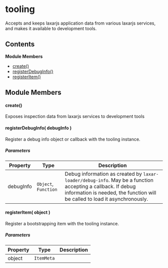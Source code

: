 
# <a id="tooling"></a>tooling

Accepts and keeps laxarjs application data from various laxarjs services, and makes it available to
development tools.

## Contents

**Module Members**

- [create()](#create)
- [registerDebugInfo()](#registerDebugInfo)
- [registerItem()](#registerItem)

## Module Members

#### <a id="create"></a>create()

Exposes inspection data from laxarjs services to development tools

#### <a id="registerDebugInfo"></a>registerDebugInfo( debugInfo )

Register a debug info object or callback with the tooling instance.

##### Parameters

| Property | Type | Description |
| -------- | ---- | ----------- |
| debugInfo | `Object`, `Function` |  Debug information as created by `laxar-loader/debug-info`. May be a function accepting a callback. If debug information is needed, the function will be called to load it asynchronously. |

#### <a id="registerItem"></a>registerItem( object )

Register a bootstrapping item with the tooling instance.

##### Parameters

| Property | Type | Description |
| -------- | ---- | ----------- |
| object | `ItemMeta` |   |
